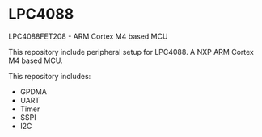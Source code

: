 # LPC4088
LPC4088FET208 - ARM Cortex M4 based MCU

This repository include peripheral setup for LPC4088. A NXP ARM Cortex M4 based MCU.

This repository includes:
- GPDMA
- UART
- Timer
- SSPI
- I2C
